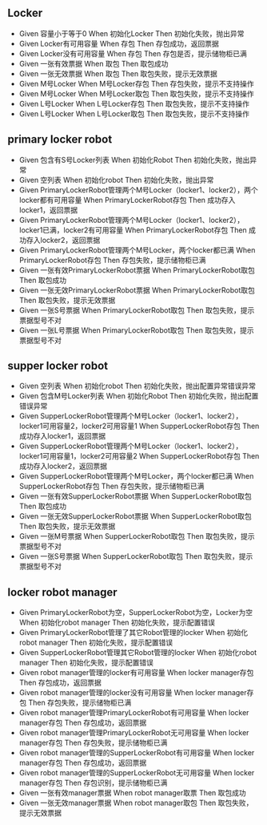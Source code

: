 ## Locker
- Given 容量小于等于0 When 初始化Locker Then 初始化失败，抛出异常
- Given Locker有可用容量 When 存包 Then 存包成功，返回票据
- Given Locker没有可用容量 When 存包 Then 存包是否，提示储物柜已满
- Given 一张有效票据 When 取包 Then 取包成功
- Given 一张无效票据 When 取包 Then 取包失败，提示无效票据
- Given M号Locker When M号Locker存包 Then 存包失败，提示不支持操作
- Given M号Locker When M号Locker取包 Then 取包失败，提示不支持操作
- Given L号Locker When L号Locker存包 Then 取包失败，提示不支持操作
- Given L号Locker When L号Locker取包 Then 取包失败，提示不支持操作

## primary locker robot
- Given 包含有S号Locker列表 When 初始化Robot Then 初始化失败，抛出异常
- Given 空列表 When 初始化robot Then 初始化失败，抛出异常
- Given PrimaryLockerRobot管理两个M号Locker（locker1、locker2），两个locker都有可用容量 When PrimaryLockerRobot存包 Then 成功存入locker1，返回票据
- Given PrimaryLockerRobot管理两个M号Locker（locker1、locker2），locker1已满，locker2有可用容量 When PrimaryLockerRobot存包 Then 成功存入locker2，返回票据
- Given PrimaryLockerRobot管理两个M号Locker，两个locker都已满 When PrimaryLockerRobot存包 Then 存包失败，提示储物柜已满
- Given 一张有效PrimaryLockerRobot票据 When PrimaryLockerRobot取包 Then 取包成功
- Given 一张无效PrimaryLockerRobot票据 When PrimaryLockerRobot取包 Then 取包失败，提示无效票据
- Given 一张S号票据 When PrimaryLockerRobot取包 Then 取包失败，提示票据型号不对
- Given 一张L号票据 When PrimaryLockerRobot取包 Then 取包失败，提示票据型号不对

## supper locker robot
- Given 空列表 When 初始化robot Then 初始化失败，抛出配置异常错误异常
- Given 包含M号Locker列表 When 初始化Robot Then 初始化失败，抛出配置错误异常
- Given SupperLockerRobot管理两个M号Locker（locker1、locker2），locker1可用容量2，locker2可用容量1 When SupperLockerRobot存包 Then 成功存入locker1，返回票据
- Given SupperLockerRobot管理两个M号Locker（locker1、locker2），locker1可用容量1，locker2可用容量2 When SupperLockerRobot存包 Then 成功存入locker2，返回票据
- Given SupperLockerRobot管理两个M号Locker，两个locker都已满 When SupperLockerRobot存包 Then 存包失败，提示储物柜已满
- Given 一张有效SupperLockerRobot票据 When SupperLockerRobot取包 Then 取包成功
- Given 一张无效SupperLockerRobot票据 When SupperLockerRobot取包 Then 取包失败，提示无效票据
- Given 一张M号票据 When SupperLockerRobot取包 Then 取包失败，提示票据型号不对
- Given 一张S号票据 When SupperLockerRobot取包 Then 取包失败，提示票据型号不对

## locker robot manager
- Given PrimaryLockerRobot为空，SupperLockerRobot为空，Locker为空 When 初始化robot manager Then 初始化失败，提示配置错误
- Given PrimaryLockerRobot管理了其它Robot管理的locker When 初始化robot manager Then 初始化失败，提示配置错误
- Given SupperLockerRobot管理其它Robot管理的locker When 初始化robot manager Then 初始化失败，提示配置错误
- Given robot manager管理的locker有可用容量 When locker manager存包 Then 存包成功，返回票据
- Given robot manager管理的locker没有可用容量 When locker manager存包 Then 存包失败，提示储物柜已满
- Given robot manager管理PrimaryLockerRobot有可用容量 When locker manager存包 Then 存包成功，返回票据
- Given robot manager管理PrimaryLockerRobot无可用容量 When locker manager存包 Then 存包失败，提示储物柜已满
- Given robot manager管理的SupperLockerRobot有可用容量 When locker manager存包 Then 存包成功，返回票据
- Given robot manager管理的SupperLockerRobot无可用容量 When locker manager存包 Then 存包识别，提示储物柜已满
- Given 一张有效manager票据 When robot manager取票 Then 取包成功
- Given 一张无效manager票据 When robot manager取包 Then 取包失败，提示无效票据


